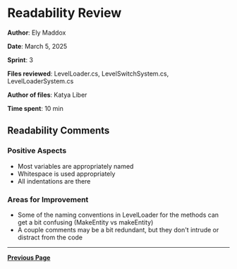 # Readability Review

**Author**: Ely Maddox

**Date**: March 5, 2025

**Sprint**: 3

**Files reviewed**: LevelLoader.cs, LevelSwitchSystem.cs, LevelLoaderSystem.cs

**Author of files**: Katya Liber

**Time spent**: 10 min

## Readability Comments

### Positive Aspects

- Most variables are appropriately named
- Whitespace is used appropriately
- All indentations are there

### Areas for Improvement

- Some of the naming conventions in LevelLoader for the methods can get a bit confusing (MakeEntity vs makeEntity)
- A couple comments may be a bit redundant, but they don't intrude or distract from the code
---

[**Previous Page**](../README.md)
